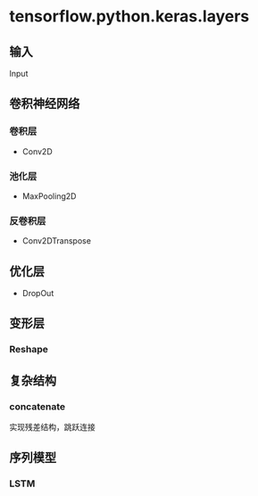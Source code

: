 # tensorflow.python.keras.layers

## 输入

Input

## 卷积神经网络

### 卷积层

- Conv2D

### 池化层

- MaxPooling2D

### 反卷积层

- Conv2DTranspose

## 优化层

- DropOut

## 变形层

### Reshape

## 复杂结构

### concatenate

实现残差结构，跳跃连接

## 序列模型

### LSTM